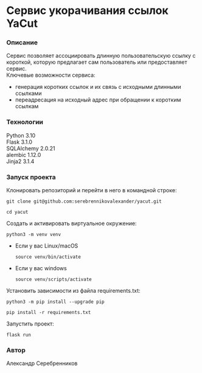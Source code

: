 # Сервис укорачивания ссылок YaCut
### Описание
Сервис позволяет ассоциировать длинную пользовательскую ссылку с короткой, которую предлагает сам пользователь или предоставляет сервис.\
Ключевые возможности сервиса:
* генерация коротких ссылок и их связь с исходными длинными ссылками
* переадресация на исходный адрес при обращении к коротким ссылкам
### Технологии
Python 3.10\
Flask 3.1.0\
SQLAlchemy 2.0.21\
alembic 1.12.0\
Jinja2 3.1.4
### Запуск проекта
Клонировать репозиторий и перейти в него в командной строке:

```
git clone git@github.com:serebrennikovalexander/yacut.git
```

```
cd yacut
```

Cоздать и активировать виртуальное окружение:

```
python3 -m venv venv
```

* Если у вас Linux/macOS

    ```
    source venv/bin/activate
    ```

* Если у вас windows

    ```
    source venv/scripts/activate
    ```

Установить зависимости из файла requirements.txt:

```
python3 -m pip install --upgrade pip
```

```
pip install -r requirements.txt
```
Запустить проект:

```
flask run
```

### Автор
Александр Серебренников